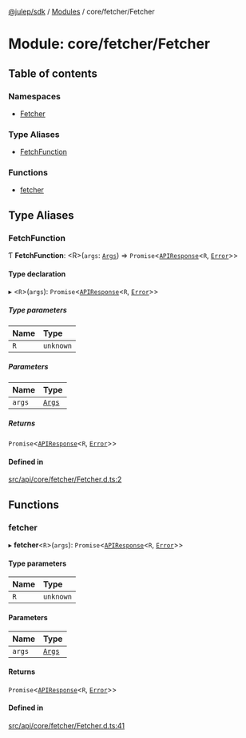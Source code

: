 [@julep/sdk](../README.md) / [Modules](../modules.md) / core/fetcher/Fetcher

# Module: core/fetcher/Fetcher

## Table of contents

### Namespaces

- [Fetcher](core_fetcher_Fetcher.Fetcher.md)

### Type Aliases

- [FetchFunction](core_fetcher_Fetcher.md#fetchfunction)

### Functions

- [fetcher](core_fetcher_Fetcher.md#fetcher)

## Type Aliases

### FetchFunction

Ƭ **FetchFunction**: \<R\>(`args`: [`Args`](../interfaces/core_fetcher_Fetcher.Fetcher.Args.md)) => `Promise`\<[`APIResponse`](core_fetcher_APIResponse.md#apiresponse)\<`R`, [`Error`](core_fetcher_Fetcher.Fetcher.md#error)\>\>

#### Type declaration

▸ \<`R`\>(`args`): `Promise`\<[`APIResponse`](core_fetcher_APIResponse.md#apiresponse)\<`R`, [`Error`](core_fetcher_Fetcher.Fetcher.md#error)\>\>

##### Type parameters

| Name | Type |
| :------ | :------ |
| `R` | `unknown` |

##### Parameters

| Name | Type |
| :------ | :------ |
| `args` | [`Args`](../interfaces/core_fetcher_Fetcher.Fetcher.Args.md) |

##### Returns

`Promise`\<[`APIResponse`](core_fetcher_APIResponse.md#apiresponse)\<`R`, [`Error`](core_fetcher_Fetcher.Fetcher.md#error)\>\>

#### Defined in

[src/api/core/fetcher/Fetcher.d.ts:2](https://github.com/julep-ai/samantha-monorepo/blob/9aefd53/sdks/js/src/api/core/fetcher/Fetcher.d.ts#L2)

## Functions

### fetcher

▸ **fetcher**\<`R`\>(`args`): `Promise`\<[`APIResponse`](core_fetcher_APIResponse.md#apiresponse)\<`R`, [`Error`](core_fetcher_Fetcher.Fetcher.md#error)\>\>

#### Type parameters

| Name | Type |
| :------ | :------ |
| `R` | `unknown` |

#### Parameters

| Name | Type |
| :------ | :------ |
| `args` | [`Args`](../interfaces/core_fetcher_Fetcher.Fetcher.Args.md) |

#### Returns

`Promise`\<[`APIResponse`](core_fetcher_APIResponse.md#apiresponse)\<`R`, [`Error`](core_fetcher_Fetcher.Fetcher.md#error)\>\>

#### Defined in

[src/api/core/fetcher/Fetcher.d.ts:41](https://github.com/julep-ai/samantha-monorepo/blob/9aefd53/sdks/js/src/api/core/fetcher/Fetcher.d.ts#L41)
